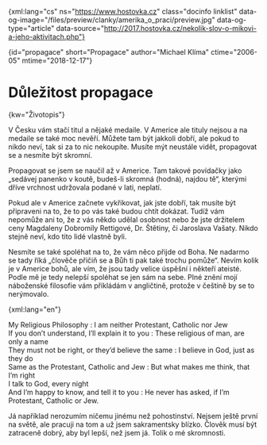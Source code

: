 
{xml:lang="cs" ns="https://www.hostovka.cz" class="docinfo linklist" data-og-image="/files/preview/clanky/amerika\_o\_praci/preview.jpg" data-og-type="article" data-source="http://2017.hostovka.cz/nekolik-slov-o-mikovi-a-jeho-aktivitach.php"}

{id="propagace" short="Propagace" author="Michael Klíma" ctime="2006-05" mtime="2018-12-17"}

# Důležitost propagace

<!-- generated attribute kw by user_udpatekw.sh on 2019-02-23, do not edit -->

{kw="Životopis"}

V Česku vám stačí titul a nějaké medaile. V Americe ale tituly nejsou a na medaile se také moc nevěří. Můžete tam být jakkoli dobří, ale pokud to nikdo neví, tak si za to nic nekoupíte. Musíte mýt neustále vidět, propagovat se a nesmíte být skromní.

Propagovat se jsem se naučil až v Americe. Tam takové povídačky jako „sedávej panenko v koutě, budeš-li skromná (hodná), najdou tě“, kterými dříve vrchnost udržovala podané v lati, neplatí.

Pokud ale v Americe začnete vykřikovat, jak jste dobří, tak musíte být připraveni na to, že to po vás také budou chtít dokázat. Tudíž vám nepomůže ani to, že z vás někdo udělal osobnost nebo že jste držitelem ceny Magdaleny Dobromily Rettigové, Dr. Štětiny, či Jaroslava Vašaty. Nikdo stejně neví, kdo tito lidé vlastně byli.

Nesmíte se také spoléhat na to, že vám něco přijde od Boha. Ne nadarmo se tady říká „člověče přičiň se a Bůh ti pak také trochu pomůže“. Nevím kolik je v Americe bohů, ale vím, že jsou tady velice úspěšní i někteří ateisté. Podle mě je tedy nelepší spoléhat se jen sám na sebe. Plné znění mojí náboženské filosofie vám přikládám v angličtině, protože v češtině by se to nerýmovalo.

{xml:lang="en"}

My Religious Philosophy
:   I am neither Protestant, Catholic nor Jew  
    If you don’t understand, I’ll explain it to you 
:   These religious of man, are only a name  
    They must not be right, or they’d believe the same 
:   I believe in God, just as they do  
    Same as the Protestant, Catholic and Jew 
:   But what makes me think, that I’m right  
    I talk to God, every night  
    And I’m happy to know, and tell it to you 
:   He never has asked, if I’m Protestant, Catholic or Jew.

Já například nerozumím ničemu jinému než pohostinství. Nejsem ještě první na světě, ale pracuji na tom a už jsem sakramentsky blízko. Člověk musí být zatraceně dobrý, aby byl lepší, než jsem já. Tolik o mé skromnosti.

